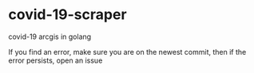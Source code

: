 # covid-19-scraper
covid-19 arcgis in golang

If you find an error, make sure you are on the newest commit, then if the error persists, open an issue